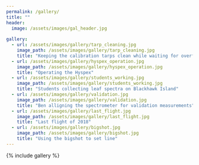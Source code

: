 ```yaml
---
permalink: /gallery/
title: ""
header:
  image: /assets/images/gal_header.jpg
  
gallery:
  - url: /assets/images/gallery/tarp_cleaning.jpg
    image_path: /assets/images/gallery/tarp_cleaning.jpg
    title: "Keeping the calibration tarps clean while waiting for overflights"
  - url: /assets/images/gallery/hyspex_operation.jpg
    image_path: /assets/images/gallery/hyspex_operation.jpg
    title: "Operating the Hyspex"
  - url: /assets/images/gallery/students_working.jpg
    image_path: /assets/images/gallery/students_working.jpg 
    title: "Students collecting leaf spectra on Blackhawk Island"
  - url: /assets/images/gallery/validation.jpg
    image_path: /assets/images/gallery/validation.jpg 
    title: "Ben alligning the spectrometer for validation measurements"
  - url: /assets/images/gallery/last_flight.jpg
    image_path: /assets/images/gallery/last_flight.jpg 
    title: "Last flight of 2018"
  - url: /assets/images/gallery/bigshot.jpg
    image_path: /assets/images/gallery/bigshot.jpg
    title: "Using the bigshot to set line"
---
```


{% include gallery %}
